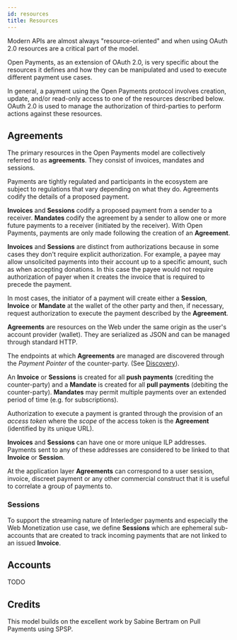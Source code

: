 ```yaml
---
id: resources
title: Resources
---
```


Modern APIs are almost always "resource-oriented" and when using OAuth 2.0
resources are a critical part of the model.

Open Payments, as an extension of OAuth 2.0, is very specific about the
resources it defines and how they can be manipulated and used to execute
different payment use cases.

In general, a payment using the Open Payments protocol involves creation,
update, and/or read-only access to one of the resources described below. OAuth
2.0 is used to manage the authorization of third-parties to perform actions
against these resources.

## Agreements

The primary resources in the Open Payments model are collectively referred to as
**agreements**. They consist of invoices, mandates and sessions.

Payments are tightly regulated and participants in the ecosystem are subject to
regulations that vary depending on what they do. Agreements codify the details
of a proposed payment.

**Invoices** and **Sessions** codify a proposed payment from a sender to a
receiver. **Mandates** codify the agreement by a sender to allow one or more
future payments to a receiver (initiated by the receiver). With Open Payments,
payments are only made following the creation of an **Agreement**.

**Invoices** and **Sessions** are distinct from authorizations because in some
cases they don't require explicit authorization. For example, a payee may allow
unsolicited payments into their account up to a specific amount, such as when
accepting donations. In this case the payee would not require authorization of
payer when it creates the invoice that is required to precede the payment.

In most cases, the initiator of a payment will create either a **Session**,
**Invoice** or **Mandate** at the wallet of the other party and then, if
necessary, request authorization to execute the payment described by the
**Agreement**.

**Agreements** are resources on the Web under the same origin as the user's
account provider (wallet). They are serialized as JSON and can be managed
through standard HTTP.

The endpoints at which **Agreements** are managed are discovered through the
_Payment Pointer_ of the counter-party. (See [Discovery](./protocol#discovery)).

An **Invoice** or **Sessions** is created for all **push payments** (crediting
the counter-party) and a **Mandate** is created for all **pull payments**
(debiting the counter-party). **Mandates** may permit multiple payments over an
extended period of time (e.g. for subscriptions).

Authorization to execute a payment is granted through the provision of an
_access token_ where the _scope_ of the access token is the **Agreement**
(identified by its unique URL).

**Invoices** and **Sessions** can have one or more unique ILP addresses.
Payments sent to any of these addresses are considered to be linked to that
**Invoice** or **Session**.

At the application layer **Agreements** can correspond to a user session,
invoice, discreet payment or any other commercial construct that it is useful to
correlate a group of payments to.

### Sessions

To support the streaming nature of Interledger payments and especially the Web
Monetization use case, we define **Sessions** which are ephemeral sub-accounts
that are created to track incoming payments that are not linked to an issued
**Invoice**.

## Accounts

TODO

## Credits

This model builds on the excellent work by Sabine Bertram on Pull Payments using
SPSP.

